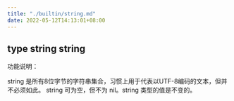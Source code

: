 ```yaml
---
title: "./builtin/string.md"
date: 2022-05-12T14:13:01+08:00
---
```

## type string string

功能说明：

string 是所有8位字节的字符串集合，习惯上用于代表以UTF-8编码的文本，但并不必须如此。 string 可为空，但不为 nil。string 类型的值是不变的。